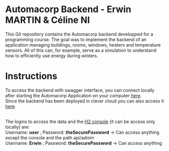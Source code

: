 # Automacorp Backend - Erwin MARTIN & Céline NI

This Git repository contains the Automacorp backend developped for a programming course.
The goal was to implement the backend of an application managing buildings, rooms, windows, heaters and temperature sensors.
All of this can, for example, serve as a simulation to understand how to efficiently use energy during winters.

# Instructions

To access the backend with swagger interface, you can connect locally after starting the Automacorp Application on your computer [here](http://localhost:8080/swagger-ui/index.html).<br>
Since the backend has been deployed in clever cloud you can also access it [here](http://automacorp-erwin-martin.cleverapps.io/swagger-ui/index.html). <br> <br>

The logins to access the data and the [H2 console](http://localhost:8080/console) (it can be access only locally) are:
<br>Username: <b>user</b> ; Password: <b>theSecurePassword</b> -> Can access anything except the console and the path api/admin
<br>Username: <b>Erwin</b> ; Password: <b>theSecurePassword</b> -> Can access anything